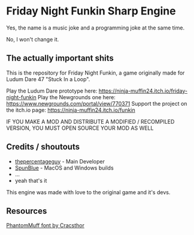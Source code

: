 # Friday Night Funkin Sharp Engine

Yes, the name is a music joke and a programming joke at the same time.

No, I won't change it.

## The actually important shits
This is the repository for Friday Night Funkin, a game originally made for Ludum Dare 47 "Stuck In a Loop".

Play the Ludum Dare prototype here: https://ninja-muffin24.itch.io/friday-night-funkin
Play the Newgrounds one here: https://www.newgrounds.com/portal/view/770371
Support the project on the itch.io page: https://ninja-muffin24.itch.io/funkin

IF YOU MAKE A MOD AND DISTRIBUTE A MODIFIED / RECOMPILED VERSION, YOU MUST OPEN SOURCE YOUR MOD AS WELL

## Credits / shoutouts

- [thepercentageguy](https://twitter.com/PercentageGuy) - Main Developer
- [SpunBlue](https://twitter.com/SpunBlue) - MacOS and Windows builds
- ...
- yeah that's it

This engine was made with love to the original game and it's devs.

## Resources
[PhantomMuff font by Cracsthor](https://gamebanana.com/tools/7763)
